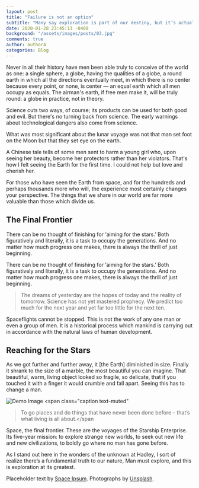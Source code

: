 ```yaml
---
layout: post
title: "Failure is not an option"
subtitle: "Many say exploration is part of our destiny, but it’s actually our duty to future generations."
date: 2020-01-28 23:45:13 -0400
background: "/assets/images/posts/03.jpg"
comments: true
author: author4
categories: Blog
---
```


<p>
  Never in all their history have men been able truly to conceive of the world
  as one: a single sphere, a globe, having the qualities of a globe, a round
  earth in which all the directions eventually meet, in which there is no center
  because every point, or none, is center — an equal earth which all men occupy
  as equals. The airman's earth, if free men make it, will be truly round: a
  globe in practice, not in theory.
</p>

<p>
  Science cuts two ways, of course; its products can be used for both good and
  evil. But there's no turning back from science. The early warnings about
  technological dangers also come from science.
</p>

<p>
  What was most significant about the lunar voyage was not that man set foot on
  the Moon but that they set eye on the earth.
</p>

<p>
  A Chinese tale tells of some men sent to harm a young girl who, upon seeing
  her beauty, become her protectors rather than her violators. That's how I felt
  seeing the Earth for the first time. I could not help but love and cherish
  her.
</p>

<p>
  For those who have seen the Earth from space, and for the hundreds and perhaps
  thousands more who will, the experience most certainly changes your
  perspective. The things that we share in our world are far more valuable than
  those which divide us.
</p>

<h2 class="section-heading">The Final Frontier</h2>

<p>
  There can be no thought of finishing for ‘aiming for the stars.’ Both
  figuratively and literally, it is a task to occupy the generations. And no
  matter how much progress one makes, there is always the thrill of just
  beginning.
</p>

<p>
  There can be no thought of finishing for ‘aiming for the stars.’ Both
  figuratively and literally, it is a task to occupy the generations. And no
  matter how much progress one makes, there is always the thrill of just
  beginning.
</p>

<blockquote class="blockquote">
  The dreams of yesterday are the hopes of today and the reality of tomorrow.
  Science has not yet mastered prophecy. We predict too much for the next year
  and yet far too little for the next ten.
</blockquote>

<p>
  Spaceflights cannot be stopped. This is not the work of any one man or even a
  group of men. It is a historical process which mankind is carrying out in
  accordance with the natural laws of human development.
</p>

<h2 class="section-heading">Reaching for the Stars</h2>

<p>
  As we got further and further away, it [the Earth] diminished in size. Finally
  it shrank to the size of a marble, the most beautiful you can imagine. That
  beautiful, warm, living object looked so fragile, so delicate, that if you
  touched it with a finger it would crumble and fall apart. Seeing this has to
  change a man.
</p>

<img
  class="img-fluid"
  src="https://source.unsplash.com/Mn9Fa_wQH-M/800x450"
  alt="Demo Image"
/>
<span class="caption text-muted"

> To go places and do things that have never been done before – that’s what
> living is all about.</span

<p>
  Space, the final frontier. These are the voyages of the Starship Enterprise.
  Its five-year mission: to explore strange new worlds, to seek out new life and
  new civilizations, to boldly go where no man has gone before.
</p>

<p>
  As I stand out here in the wonders of the unknown at Hadley, I sort of realize
  there’s a fundamental truth to our nature, Man must explore, and this is
  exploration at its greatest.
</p>

<p>
  Placeholder text by <a href="http://spaceipsum.com/">Space Ipsum</a>.
  Photographs by <a href="https://unsplash.com/">Unsplash</a>.
</p>
